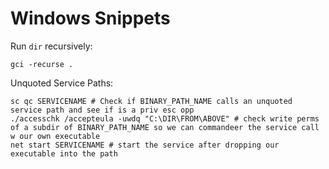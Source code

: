# Windows Snippets

Run `dir` recursively:
```
gci -recurse .
```

Unquoted Service Paths:
```
sc qc SERVICENAME # Check if BINARY_PATH_NAME calls an unquoted service path and see if is a priv esc opp
./accesschk /accepteula -uwdq "C:\DIR\FROM\ABOVE" # check write perms of a subdir of BINARY_PATH_NAME so we can commandeer the service call w our own executable
net start SERVICENAME # start the service after dropping our executable into the path
```
